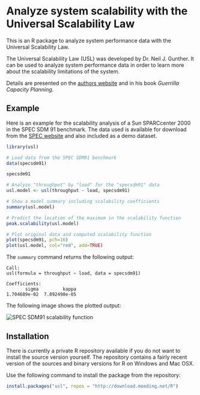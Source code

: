 # Analyze system scalability with the Universal Scalability Law

This is an R package to analyze system performance data with the Universal Scalability Law.

The Universal Scalability Law (USL) was developed by Dr. Neil J. Gunther. It can be used to analyze system performance data in order to learn more about the scalability limitations of the system.

Details are presented on the [authors website](http://www.perfdynamics.com/) and in his book *Guerrilla Capacity Planning*.

## Example

Here is an example for the scalability analysis of a Sun SPARCcenter 2000 in the SPEC SDM 91 benchmark. The data used is available for download from the [SPEC website](http://www.spec.org/osg/sdm91/results/results.html) and also included as a demo dataset.

```R
library(usl)

# Load data from the SPEC SDM91 benchmark
data(specsdm91)

specsdm91

# Analyze "throughput" by "load" for the "specsdm91" data
usl.model <- usl(throughput ~ load, specsdm91)

# Show a model summary including scalability coefficients
summary(usl.model)

# Predict the location of the maximum in the scalability function
peak.scalability(usl.model)

# Plot original data and computed scalability function
plot(specsdm91, pch=16)
plot(usl.model, col="red", add=TRUE)
```

The ```summary``` command returns the following output:

```
Call:
usl(formula = throughput ~ load, data = specsdm91)

Coefficients:
       sigma         kappa  
1.704689e-02  7.892498e-05
```

The following image shows the plotted output:

![SPEC SDM91 scalability function](http://download.moeding.net/gfx/usl-package/specsdm91.png "SPEC SDM91 scalability function")

## Installation

There is currently a private R repository available if you do not want to install the source version yourself. The repository contains a fairly recent version of the sources and binary versions for R on Windows and Mac OSX.

Use the following command to install the package from the repository:

```R
install.packages("usl", repos = "http://download.moeding.net/R")
```

